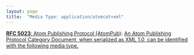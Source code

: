 ```yaml
---
layout: page
title:  "Media Type: application/atomcat+xml"
---
```


[**RFC 5023**: Atom Publishing Protocol (AtomPub)](/specs/IETF/RFC/5023 "The Atom Publishing Protocol (AtomPub) is an application-level protocol for publishing and editing Web resources. The protocol is based on HTTP transfer of Atom-formatted representations. The Atom format is documented in the Atom Syndication Format."): [An Atom Publishing Protocol Category Document, when serialized as XML 1.0, can be identified with the following media type.](http://tools.ietf.org/html/rfc5023#section-16.1)

